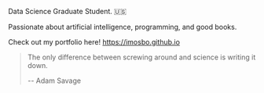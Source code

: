 Data Science Graduate Student. 🇺🇸

Passionate about artificial intelligence, programming, and good books.

Check out my portfolio here! <https://imosbo.github.io>

> The only difference between screwing around and science is writing it down.
>
> -- Adam Savage
